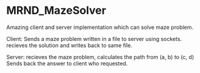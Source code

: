 # MRND_MazeSolver
Amazing client and server implementation which can solve maze problem.


Client: 
  Sends a maze problem written in a file to server using sockets.
  recieves the solution and writes back to same file.

Server:
  recieves the maze problem, calculates the path from (a, b) to (c, d)
  Sends back the answer to client who requested.
